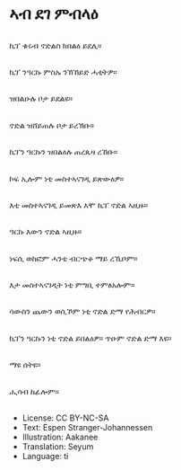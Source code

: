 # ኣብ ደገ ምብላዕ

##
ኪፕ ቁሩብ ኖድልስ ክበልዕ ይደሊ።

##
ኪፕ ንዓርኩ ምስኡ ንኽኸይድ ሓቲትዎ።

##
ዝበልዑሉ ቦታ ይደልዩ።

##
ኖድል ዝሸይጠሉ ቦታ ይረኽቡ።

##
ኪፕን ዓርኩን ዝበልዕሉ ጠረጴዛ ረኸቡ።

##
ኮፍ ኢሎም ነቲ መስተኣናገዲ ይጽውዕዎ።

##
እቲ መስተኣናገዲ ይመጽእ እሞ ኪፕ ኖድል ኣዚዙ።

##
ዓርኩ እውን ኖድል ኣዚዙ።

##
ነፍሲ ወከፎም ሓንቲ ብርጭቆ ማይ ረኺቦም።

##
እታ መስተኣናገዲት ነቲ ምግቢ ተምፅአሎም።

##
ሳውስን ጨውን ወሲኾም ነቲ ኖድል ድማ የሕብርዎ።

##
ኪፕን ዓርኩን ነቲ ኖድል ይበልዕዎ። ጥዑም ኖድል ድማ እዩ።

##
ማዩ ሰትዩ።

##
ሒሳብ ከፊሎም።

##
* License: CC BY-NC-SA
* Text: Espen Stranger-Johannessen
* Illustration: Aakanee
* Translation: Seyum
* Language: ti
